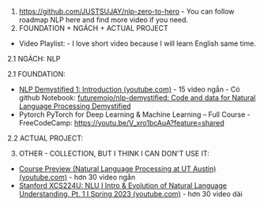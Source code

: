 1. https://github.com/JUSTSUJAY/nlp-zero-to-hero  - You can follow roadmap NLP here and find more video if you need.
2. FOUNDATION + NGÁCH + ACTUAL PROJECT 
- Video Playlist: - I love short video because I will learn English same time.

2.1 NGÁCH: NLP

2.1 FOUNDATION:
- [NLP Demystified 1: Introduction (youtube.com)](https://www.youtube.com/watch?v=diOXCK7I2wA&list=PLw3N0OFSAYSEC_XokEcX8uzJmEZSoNGuS&index=1) - 15 video ngắn - Có github Notebook: [futuremojo/nlp-demystified: Code and data for Natural Language Processing Demystified](https://github.com/futuremojo/nlp-demystified)
- Pytorch PyTorch for Deep Learning & Machine Learning – Full Course - FreeCodeCamp: https://youtu.be/V_xro1bcAuA?feature=shared

2.2 ACTUAL PROJECT: 


3. OTHER - COLLECTION, BUT I THINK I CAN DON'T USE IT: 
-  [Course Preview (Natural Language Processing at UT Austin) (youtube.com)](https://www.youtube.com/playlist?list=PLofp2YXfp7TZZ5c7HEChs0_wfEfewLDs7) - hơn 30 video ngắn 
-  [Stanford XCS224U: NLU I Intro & Evolution of Natural Language Understanding, Pt. 1 I Spring 2023 (youtube.com)](https://www.youtube.com/playlist?list=PLoROMvodv4rOwvldxftJTmoR3kRcWkJBp) - hơn 30 video dài